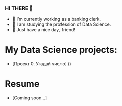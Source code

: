 ### HI THERE 👋

- 🔭 I’m currently working as a banking clerk.
- 🌱 I am studying the profession of Data Science.
- 🔆 Just have a nice day, friend!

# My Data Science projects:
* [Проект 0. Угадай число] ()

# Resume
* [Coming soon...]

